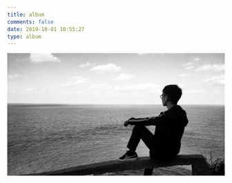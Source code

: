 ```yaml
---
title: album
comments: false
date: 2019-10-01 10:55:27
type: album
---
```


![大海](index.assets/djd.jpg)

